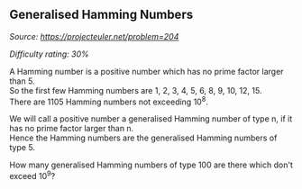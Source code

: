 Generalised Hamming Numbers
---------------------------

*Source: https://projecteuler.net/problem=204*


*Difficulty rating: 30%*

A Hamming number is a positive number which has no prime factor larger
than 5.\
 So the first few Hamming numbers are 1, 2, 3, 4, 5, 6, 8, 9, 10, 12,
15.\
 There are 1105 Hamming numbers not exceeding 10<sup>8</sup>.

We will call a positive number a generalised Hamming number of type n,
if it has no prime factor larger than n.\
 Hence the Hamming numbers are the generalised Hamming numbers of type
5.

How many generalised Hamming numbers of type 100 are there which don't
exceed 10<sup>9</sup>?
